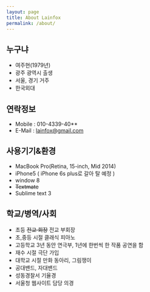 ```yaml
---
layout: page
title: About Lainfox
permalink: /about/
---
```


## 누구냐

- 여주현(1979년)
- 광주 광역시 출생
- 서울, 경기 거주
- 한국외대

## 연락정보

- Mobile : 010-4339-40**
- E-Mail : lainfox@gmail.com



## 사용기기&환경

- MacBook Pro(Retina, 15-inch, Mid 2014)
- iPhone5 ( iPhone 6s plus로 갈아 탈 예정 )
- window 8  
- ~~Textmate~~
- Sublime text 3


## 학교/병역/사회

- 초등 ~~전교 회장~~ 전교 부회장
- 초,중등 시절 클래식 피아노
- 고등학교 3년 동안 연극부, 1년에 한번씩 한 작품 공연을 함
- 재수 시절 극단 가입
- 대학교 시절 만화 동아리, 그림쟁이 
- 공대밴드, 자대밴드
- 성동경찰서 기율경
- 서울청 웹사이트 담당 의경



